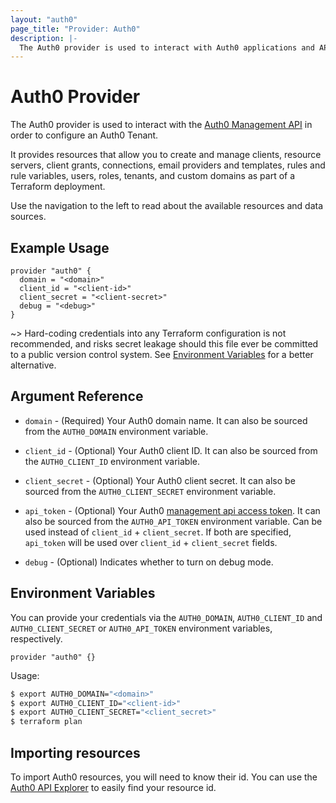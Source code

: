 ```yaml
---
layout: "auth0"
page_title: "Provider: Auth0"
description: |-
  The Auth0 provider is used to interact with Auth0 applications and APIs.
---
```


# Auth0 Provider

The Auth0 provider is used to interact with the [Auth0 Management API](https://auth0.com/docs/api/management/v2) in
order to configure an Auth0 Tenant. 

It provides resources that allow you to create and manage clients, resource servers, client grants, connections,
email providers and templates, rules and rule variables, users, roles, tenants, and custom domains as part of a
Terraform deployment.

Use the navigation to the left to read about the available resources and data sources.

## Example Usage

```hcl
provider "auth0" {
  domain = "<domain>"
  client_id = "<client-id>"
  client_secret = "<client-secret>"
  debug = "<debug>"
}
```

~> Hard-coding credentials into any Terraform configuration is not recommended, and risks secret leakage should this
file ever be committed to a public version control system. See [Environment Variables](#environment-variables) for a
better alternative.

## Argument Reference

* `domain` - (Required) Your Auth0 domain name. 
It can also be sourced from the `AUTH0_DOMAIN` environment variable.

* `client_id` - (Optional) Your Auth0 client ID.
It can also be sourced from the `AUTH0_CLIENT_ID` environment variable.

* `client_secret` - (Optional) Your Auth0 client secret.
It can also be sourced from the `AUTH0_CLIENT_SECRET` environment variable.

* `api_token` - (Optional) Your Auth0 [management api access token](https://auth0.com/docs/security/tokens/access-tokens/management-api-access-tokens).
It can also be sourced from the `AUTH0_API_TOKEN` environment variable. 
Can be used instead of `client_id` + `client_secret`. 
If both are specified, `api_token` will be used over `client_id` + `client_secret` fields.

* `debug` - (Optional) Indicates whether to turn on debug mode.

## Environment Variables

You can provide your credentials via the `AUTH0_DOMAIN`, `AUTH0_CLIENT_ID` and `AUTH0_CLIENT_SECRET` or
`AUTH0_API_TOKEN` environment variables, respectively.

```hcl
provider "auth0" {}
```

Usage:

```bash
$ export AUTH0_DOMAIN="<domain>"
$ export AUTH0_CLIENT_ID="<client-id>"
$ export AUTH0_CLIENT_SECRET="<client_secret>"
$ terraform plan
```

## Importing resources

To import Auth0 resources, you will need to know their id. You can use the
[Auth0 API Explorer](https://auth0.com/docs/api/management/v2) to easily find your resource id.
